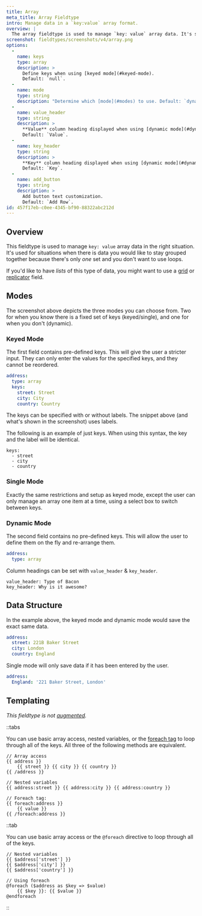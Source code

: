 ```yaml
---
title: Array
meta_title: Array Fieldtype
intro: Manage data in a `key:value` array format.
overview: |
  The array fieldtype is used to manage `key: value` array data. It's similar to the [table](/fieldtypes/table) fieldtype but with a more strict data structure and compact user interface.
screenshot: fieldtypes/screenshots/v4/array.png
options:
  -
    name: keys
    type: array
    description: >
      Define keys when using [keyed mode](#keyed-mode).
      Default: `null`.
  -
    name: mode
    type: string
    description: "Determine which [mode](#modes) to use. Default: `dynamic`."
  -
    name: value_header
    type: string
    description: >
      **Value** column heading displayed when using [dynamic mode](#dynamic-mode)
      Default: `Value`.
  -
    name: key_header
    type: string
    description: >
      **Key** column heading displayed when using [dynamic mode](#dynamic-mode)
      Default: `Key`.
  -
    name: add_button
    type: string
    description: >
      Add button text customization.
      Default: `Add Row`.
id: 457f17eb-c0ee-4345-bf90-88322abc212d
---
```

## Overview

This fieldtype is used to manage `key: value` array data in the right situation. It's used for situations when there is data you would like to stay grouped together because there's only _one_ set and you don't want to use loops.

If you'd like to have _lists_ of this type of data, you might want to use a [grid](/fieldtypes/grid) or [replicator](/fieldtypes/replicator) field.

## Modes

The screenshot above depicts the three modes you can choose from. Two for when you know there is a fixed set of keys (keyed/single), and one for when you don't (dynamic).

### Keyed Mode

The first field contains pre-defined keys. This will give the user a stricter input. They can only enter the values for the specified keys, and they cannot be reordered.

```yaml
address:
  type: array
  keys:
    street: Street
    city: City
    country: Country
```

The keys can be specified with or without labels. The snippet above (and what's shown in the screenshot) uses labels.

The following is an example of just keys. When using this syntax, the key and the label will be identical.

```
keys:
  - street
  - city
  - country
```

### Single Mode

Exactly the same restrictions and setup as keyed mode, except the user can only manage an array one item at a time, using a select box to switch between keys.

### Dynamic Mode

The second field contains no pre-defined keys. This will allow the user to define them on the fly and re-arrange them.

```yaml
address:
  type: array
```
Column headings can be set with `value_header` & `key_header`.
```
value_header: Type of Bacon
key_header: Why is it awesome?
```


## Data Structure

In the example above, the keyed mode and dynamic mode would save the exact same data.

```yaml
address:
  street: 221B Baker Street
  city: London
  country: England
```

Single mode will only save data if it has been entered by the user.

```yaml
address:
  England: '221 Baker Street, London'
```


## Templating

_This fieldtype is not [augmented](/augmentation)._


::tabs

You can use basic array access, nested variables, or the [foreach tag](/tags/foreach) to loop through all of the keys. All three of the following methods are equivalent.

```antlers
// Array access
{{ address }}
    {{ street }} {{ city }} {{ country }}
{{ /address }}

// Nested variables
{{ address:street }} {{ address:city }} {{ address:country }}

// Foreach tag:
{{ foreach:address }}
    {{ value }}
{{ /foreach:address }}
```

::tab

You can use basic array access or the `@foreach` directive to loop through all of the keys.

```blade
// Nested variables
{{ $address['street'] }}
{{ $address['city'] }}
{{ $address['country'] }}

// Using foreach
@foreach ($address as $key => $value)
	{{ $key }}: {{ $value }}
@endforeach
```
::